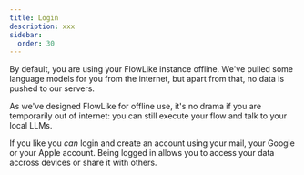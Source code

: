 ```yaml
---
title: Login
description: xxx
sidebar:
  order: 30
---
```


By default, you are using your FlowLike instance offline. We've pulled some language models for you from the internet, but apart from that, no data is pushed to our servers.

As we've designed FlowLike for offline use, it's no drama if you are temporarily out of internet: you can still execute your flow and talk to your local LLMs.

If you like you *can* login and create an account using your mail, your Google or your Apple account. Being logged in allows you to access your data accross devices or share it with others.
